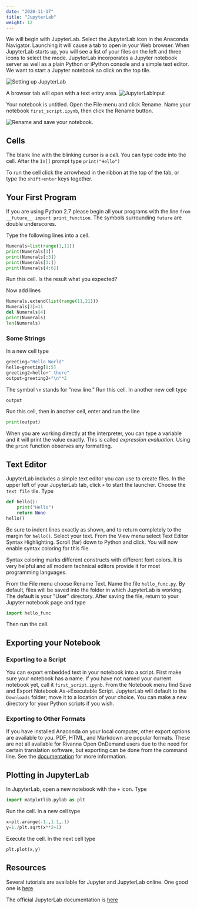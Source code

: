 ```yaml
---
date: "2020-11-17"
title: "JupyterLab"
weight: 12
---
```


We will begin with JupyterLab. Select the JupyterLab icon in the Anaconda Navigator.  Launching it will cause a tab to open in your Web browser. 
When JupyterLab starts up, you will see a list of your files on the left and three icons to select the mode.  JupyterLab incorporates a Jupyter notebook server as well as a plain Python or iPython console and a simple text editor.  We want to start a Jupyter notebook so click on the top tile.

![](imgs/JupyterLabSetup.png "Setting up JupyterLab")

A browser tab will open with a text entry area.
![JupyterLabInput](imgs/JupyterLabInput.png)

Your notebook is untitled.  Open the File menu and click Rename.  Name your notebook `first_script.ipynb`, then click the Rename button.

![](imgs/JupyterLabRename.png "Rename and save your notebook.")

## Cells

The blank line with the blinking cursor is a _cell_.  You can type code into the cell.  After the `In[]` prompt type `print("Hello")`

To run the cell click the arrowhead in the ribbon at the top of the tab, or type the `shift+enter` keys together.

## Your First Program

If you are using Python 2.7 please begin all your programs with the line
`from __future__ import print_function`. The symbols surrounding `future` are double underscores.

Type the following lines into a cell.

```python
Numerals=list(range(1,11))
print(Numerals[3])
print(Numerals[:3])
print(Numerals[3:])
print(Numerals[4:6])
```
Run this cell.  Is the result what you expected?

Now add lines
```python
Numerals.extend(list(range(11,21)))
Numerals[3]=11
del Numerals[4]
print(Numerals)
len(Numerals)
```

### Some Strings

In a new cell type

```python
greeting="Hello World"
hello=greeting[0:5]
greeting2=hello+" there"
output=greeting2+"\n"*2
```

The symbol `\n` stands for "new line."  Run this cell.  In another new cell type
```python
output
```
Run this cell, then in another cell, enter and run the line
```python
print(output)
```

When you are working directly at the interpreter, you can type a variable and it will print the value exactly.  This is called _expression evaluation_.  Using the `print` function observes any formatting.

## Text Editor

JupyterLab includes a simple text editor you can use to create files.  In the upper left of your JupyterLab tab, click `+` to start the launcher. Choose the `text file` tile. Type

```python
def hello():
    print("Hello")
    return None
hello()
```

Be sure to indent lines exactly as shown, and to return completely to the margin for `hello()`. Select your text. From the View menu select Text Editor Syntax Highlighting.  Scroll (far) down to Python and click.  You will now enable syntax coloring for this file.  

Syntax coloring marks different constructs with different font colors. It is very helpful and all modern technical editors provide it for most programming languages.

From the File menu choose Rename Text. Name the file `hello_func.py`.  By default, files will be saved into the folder in which JupyterLab is working. The default is your "User" directory.  After saving the file, return to your Jupyter notebook page and type
```python
import hello_func
```
Then run the cell.

## Exporting your Notebook

### Exporting to a Script

You can export embedded text in your notebook into a script.  First make sure your notebook has a name.  If you have not named your current notebook yet, call it `first_script.ipynb`.  From the Notebook menu find Save and Export Notebook As->Executable Script.  JupyterLab will default to the `Downloads` folder; move it to a location of your choice.  You can make a new directory for your Python scripts if you wish.

### Exporting to Other Formats

If you have installed Anaconda on your local computer, other export options are available to you.  PDF, HTML, and Markdown are popular formats.  These are not all available for Rivanna Open OnDemand users due to the need for certain translation software, but exporting can be done from the command line.  See the [documentation](https://www.rc.virginia.edu/userinfo/howtos/rivanna/convert-jupyter-pdf/) for more information.

## Plotting in JupyterLab

In JupyterLab, open a new notebook with the `+` icon. Type
```python
import matplotlib.pylab as plt
```
Run the cell. In a new cell type
```python
x=plt.arange(-1.,1.1,.1)
y=1./plt.sqrt(x**2+1)
```
Execute the cell.  In the next cell type
```python
plt.plot(x,y)
```

## Resources

Several tutorials are available for Jupyter and JupyterLab online.  One good one is [here](https://www.tutorialspoint.com/jupyter/index.htm).

The official JupyterLab documentation is [here](https://jupyterlab.readthedocs.io/en/stable/index.html)
